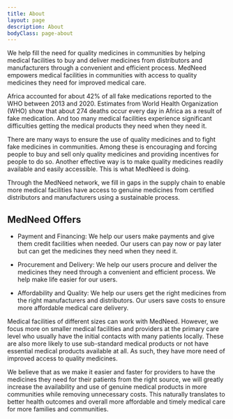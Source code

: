 ```yaml
---
title: About
layout: page
description: About
bodyClass: page-about
---
```


We help fill the need for quality medicines in communities by helping medical facilities to buy and deliver medicines from distributors and manufacturers through a convenient and efficient process. MedNeed empowers medical facilities in communities with access to quality medicines they need for improved medical care. 

Africa accounted for about 42% of all fake medications reported to the WHO between 2013 and 2020. Estimates from World Health Organization (WHO) show that about 274 deaths occur every day in Africa as a result of fake medication. And too many medical facilities experience significant difficulties getting the medical products they need when they need it.

There are many ways to ensure the use of quality medicines and to fight fake medicines in communities. Among these is encouraging and forcing people to buy and sell only quality medicines and providing incentives for people to do so. Another effective way is to make quality medicines readily available and easily accessible. This is what MedNeed is doing. 

Through the MedNeed network, we fill in gaps in the supply chain to enable more medical facilities have access to genuine medicines from certified distributors and manufacturers using a sustainable process.


## MedNeed Offers

- Payment and Financing: We help our users make payments and give them credit facilities when needed. Our users can pay now or pay later but can get the medicines they need when they need it. 

- Procurement and Delivery: We help our users procure and deliver the medicines they need through a convenient and efficient process. We help make life easier for our users.

- Affordability and Quality: We help our users get the right medicines from the right manufacturers and distributors. Our users save costs to ensure more affordable medical care delivery.



Medical facilities of different sizes can work with MedNeed. However, we focus more on smaller medical facilities and providers at the primary care level who usually have the initial contacts with many patients locally. These are also more likely to use sub-standard medical products or not have essential medical products available at all. As such, they have more need of improved access to quality medicines.

We believe that as we make it easier and faster for providers to have the medicines they need for their patients from the right source, we will greatly increase the availability and use of genuine medical products in more communities while removing unnecessary costs. This naturally translates to better health outcomes and overall more affordable and timely medical care for more families and communities.
